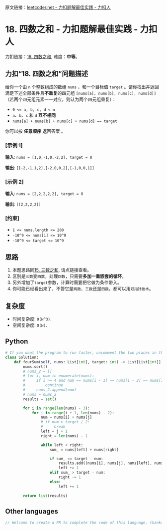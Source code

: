 原文链接：[leetcoder.net - 力扣题解最佳实践 - 力扣人](https://leetcoder.net/zh/leetcode/18-4sum)

# 18. 四数之和 - 力扣题解最佳实践 - 力扣人

力扣链接：[18. 四数之和](https://leetcode.cn/problems/4sum), 难度：**中等**。

## 力扣“18. 四数之和”问题描述

给你一个由 `n` 个整数组成的数组 `nums` ，和一个目标值 `target` 。请你找出并返回满足下述全部条件且**不重复**的四元组 `[nums[a], nums[b], nums[c], nums[d]]` （若两个四元组元素一一对应，则认为两个四元组重复）：

- `0 <= a, b, c, d < n`
- `a`、`b`、`c` 和 `d` **互不相同**
- `nums[a] + nums[b] + nums[c] + nums[d] == target`

你可以按 **任意顺序** 返回答案 。

### [示例 1]

**输入**: `nums = [1,0,-1,0,-2,2], target = 0`

**输出**: `[[-2,-1,1,2],[-2,0,0,2],[-1,0,0,1]]`

### [示例 2]

**输入**: `nums = [2,2,2,2,2], target = 8`

**输出**: `[[2,2,2,2]]`

### [约束]

- `1 <= nums.length <= 200`
- `-10^9 <= nums[i] <= 10^9`
- `-10^9 <= target <= 10^9`

## 思路

1. 本题思路同[15. 三数之和](15-3sum.md), 请点链接查看。
2. 区别是`三数`变`四数`，处理`四数`，只需要**多加一重嵌套的循环**。
3. 另外增加了`target`参数，计算时需要把它做为条件带入。
4. 你可能已经看出来了，不管它是`两数`、`三数`还是`四数`，都可以用`双指针技术`。

## 复杂度

- 时间复杂度: `O(N^3)`.
- 空间复杂度: `O(N)`.

## Python

```python
# If you want the program to run faster, uncomment the two places in the code.
class Solution:
    def fourSum(self, nums: List[int], target: int) -> List[List[int]]:
        nums.sort()
        # nums_2 = []
        # for i, num in enumerate(nums):
        #     if i >= 4 and num == nums[i - 1] == nums[i - 2] == nums[i - 3] == nums[i - 4]:
        #         continue
        #     nums_2.append(num)
        # nums = nums_2
        results = set()

        for i in range(len(nums) - 3):
            for j in range(i + 1, len(nums) - 2):
                num = nums[i] + nums[j]
                # if num > target / 2:
                #     break
                left = j + 1
                right = len(nums) - 1

                while left < right:
                    sum_ = nums[left] + nums[right]

                    if sum_ == target - num:
                        results.add((nums[i], nums[j], nums[left], nums[right]))
                        left += 1
                    elif sum_ > target - num:
                        right -= 1
                    else:
                        left += 1
        
        return list(results)
```

## Other languages

```java
// Welcome to create a PR to complete the code of this language, thanks!
```

